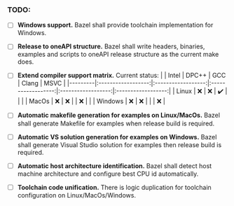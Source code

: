 <!--
******************************************************************************
* Copyright 2014-2019 Intel Corporation
*
* Licensed under the Apache License, Version 2.0 (the "License");
* you may not use this file except in compliance with the License.
* You may obtain a copy of the License at
*
*     http://www.apache.org/licenses/LICENSE-2.0
*
* Unless required by applicable law or agreed to in writing, software
* distributed under the License is distributed on an "AS IS" BASIS,
* WITHOUT WARRANTIES OR CONDITIONS OF ANY KIND, either express or implied.
* See the License for the specific language governing permissions and
* limitations under the License.
*******************************************************************************/-->

### TODO:
- [ ] **Windows support.** Bazel shall provide toolchain implementation for
  Windows.

- [ ] **Release to oneAPI structure.** Bazel shall write headers, binaries,
  examples and scripts to oneAPI release structure as the current make does.

- [ ] **Extend compiler support matrix.** Current status:
  |         |        Intel       |        DPC++       |         GCC        |       Clang        |        MSVC        |
  |---------|:------------------:|:------------------:|:------------------:|:------------------:|:------------------:|
  | Linux   |        :x:         |         :x:        | :heavy_check_mark: |                    |                    |
  | MacOs   |        :x:         |         :x:        |                    |        :x:         |                    |
  | Windows |        :x:         |         :x:        |                    |                    |        :x:         |

- [ ] **Automatic makefile generation for examples on Linux/MacOs.** Bazel
  shall generate Makefile for examples when release build is required.

- [ ] **Automatic  VS solution generation for examples on Windows.** Bazel shall
  generate Visual Studio solution for examples then release build is required.

- [ ] **Automatic host architecture identification.** Bazel shall detect host
  machine architecture and configure best CPU id automatically.

- [ ] **Toolchain code unification.** There is logic duplication for toolchain
  configuration on Linux/MacOs/Windows.

